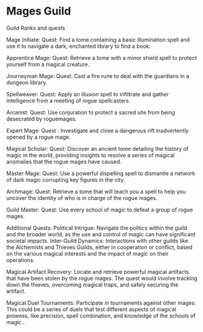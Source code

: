 # Mages Guild

Guild Ranks and quests

Mage Initiate:
Quest: Find a tome containing a basic illumination spell and use it to navigate a dark, enchanted library to find a book.

Apprentice Mage:
Quest: Retrieve a tome with a minor shield spell to protect yourself from a magical creature.

Journeyman Mage:
Quest: Cast a fire rune to deal with the guardians in a dungeon library.

Spellweaver:
Quest: Apply an illusion spell to infiltrate and gather intelligence from a meeting of rogue spellcasters.

Arcanist:
Quest: Use conjuration to protect a sacred site from being desecrated by roguemages.

Expert Mage:
Quest : Investigate and close a dangerous rift inadvertently opened by a rogue mage.

Magical Scholar:
Quest: Discover an ancient tome detailing the history of magic in the world, providing insights to resolve a series of magical anomalies that the rogue mages have caused.

Master Mage:
Quest: Use a powerful dispelling spell to dismantle a network of dark magic corrupting key figures in the city.

Archmage:
Quest: Retrieve a tome that will teach you a spell to help you uncover the identity of who is in charge of the rogue mages.
 
Guild Master:
Quest: Use every school of magic to defeat a group of rogue mages.

Additional Quests:
Political Intrigue: Navigate the politics within the guild and the broader world, as the use and control of magic can have significant societal impacts.
Inter-Guild Dynamics: Interactions with other guilds like the Alchemists and Thieves Guilds, either in cooperation or conflict, based on the various magical interests and the impact of magic on their operations.

Magical Artifact Recovery: Locate and retrieve powerful magical artifacts that have been stolen by the rogue mages. The quest would involve tracking down the thieves, overcoming magical traps, and safely securing the artifact.

Magical Duel Tournaments: Participate in tournaments against other mages. This could be a series of duels that test different aspects of magical prowess, like precision, spell combination, and knowledge of the schools of magic..
